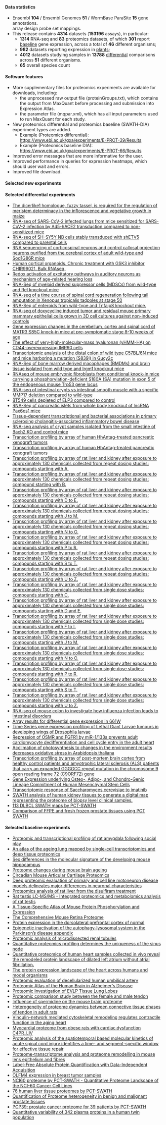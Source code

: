 #### Data statistics

- Ensembl **104** / Ensembl Genomes **51** / WormBase ParaSite **15** gene annotations.   
  array design probe set mappings.   
- This release contains **4314** datasets (**153196** assays), in particular:            
  - **1314** RNA-seq and **83** proteomics datasets, of which **301** report
    [baseline](https://www.ebi.ac.uk/gxa/baseline/experiments) gene expression, across a total of **46** different
    organisms;           
  - **982** datasets reporting expression in [plants](https://www.ebi.ac.uk/gxa/plant/experiments);               
  - **4012** datasets studying samples in **13788**
    [differential](https://www.ebi.ac.uk/gxa/experiments?experimentType=Differential) comparisons across **51**
    different organisms.
  - **65** overall species count
  
#### Software features

- More supplementary files for proteomics experiments are available for downloads, including: 
    - the unprocessed raw output file (proteinGroups.txt), which contains the output from MaxQuant before processing and submission into Expression Atlas.
    - the parameter file (mqpar.xml), which has all input parameters used to run MaxQuant for each study.
- New proteomics differential and proteomics baseline (SWATH-DIA) experiment types are added.
    - Example (Proteomics differential): https://www.ebi.ac.uk/gxa/experiments/E-PROT-39/Results
    - Example (Proteomics baseline DIA): https://www.ebi.ac.uk/gxa/experiments/E-PROT-66/Results
- Improved error messages that are more informative for the user.
- Improved performance in queries for expression heatmaps, which should user wait and errors. 
- Improved file download.

#### Selected new experiments

#### Selected differential experiments

- [The dicerlike1 homologue, fuzzy tassel, is required for the regulation of meristem determinacy in the inflorescence and vegetative growth in maize ](https://www.ebi.ac.uk/gxa/experiments/E-CURD-113)
- [RNA-seq of SARS-CoV-2 infected lungs from mice sensitized for SARS-CoV-2 infection by Ad5-hACE2 transduction compared to non-sensitized mice](https://www.ebi.ac.uk/gxa/experiments/E-GEOD-150847)
- [RNA-seq of SH-SY5Y NB cells stably transduced with shETV5 compared to parental cells](https://www.ebi.ac.uk/gxa/experiments/E-MTAB-6713)
- [RNA sequencing of corticospinal neurons and control callosal projection neurons purified from the cerebral cortex of adult wild-type and Sod1G86R mice](https://www.ebi.ac.uk/gxa/experiments/E-MTAB-7876)
- [Human cortical organoids. Chronic treatment with GSK3 inhibitor CHIR99021. Bulk RNAseq.](https://www.ebi.ac.uk/gxa/experiments/E-MTAB-8325)
- [Redox activation of excitatory pathways in auditory neurons as mechanism of age-related hearing loss](https://www.ebi.ac.uk/gxa/experiments/E-MTAB-8668)
- [RNA-Seq of myeloid derived suppressor cells (MDSCs) from wild-type and Rel knockout mice](https://www.ebi.ac.uk/gxa/experiments/E-MTAB-8674)
- [RNA-seq of a time course of spinal cord regeneration following tail amputation in Xenopus tropicalis tadpoles at stage 50](https://www.ebi.ac.uk/gxa/experiments/E-MTAB-8785)
- [RNA-Seq of enteroids from wild-type and Tnfaip8 knockout mice.](https://www.ebi.ac.uk/gxa/experiments/E-MTAB-8796)
- [RNA-seq of doxycycline induced tumor and residual mouse primary mammary epithelial cells grown in 3D cell cultures against non-induced controls](https://www.ebi.ac.uk/gxa/experiments/E-MTAB-8834)
- [Gene expression changes in the cerebellum, cortex and spinal cord of MATR3 S85C knock-in mice at pre-symptomatic stage 8-10 weeks of age ](https://www.ebi.ac.uk/gxa/experiments/E-MTAB-8838)
- [The effect of very-high-molecular-mass hyaluronan (vHMM-HA) on CD44-overexpressing IMR90 cells](https://www.ebi.ac.uk/gxa/experiments/E-MTAB-8943)
- [Transcriptomic analysis of the distal colon of wild type C57BL/6N mice and mice harboring a mutation (S839I) in Gucy2c](https://www.ebi.ac.uk/gxa/experiments/E-MTAB-9148)
- [RNA-Seq of bone marrow derived macophages (BMDMs) and brain tissue isolated from wild type and Irgm1 knockout mice](https://www.ebi.ac.uk/gxa/experiments/E-MTAB-9164)
- [RNAseq of mouse embryonic fibroblasts from conditional knock-in mice carrying a phosphorylation-deficient S180A (SA) mutation in exon 5 of the endogenous mouse Trp53 gene locus](https://www.ebi.ac.uk/gxa/experiments/E-MTAB-9171)
- [RNA-seq of intestinal crypts vs intestinal smooth muscle with a specific MMP17 deletion compared to wild-type](https://www.ebi.ac.uk/gxa/experiments/E-MTAB-9180)
- [BT549 cells depleted of ELP3 compared to control](https://www.ebi.ac.uk/gxa/experiments/E-MTAB-9206)
- [RNA-Seq of pancreatic islets from whole body knockout of lncRNA Pax6os1 mice](https://www.ebi.ac.uk/gxa/experiments/E-MTAB-9213)
- [Tissue-dependent transcriptional and bacterial associations in primary sclerosing cholangitis-associated inflammatory bowel disease](https://www.ebi.ac.uk/gxa/experiments/E-MTAB-9658)
- [RNA-seq analysis of crypt samples isolated from the small intestine of Bach2 KO and control mice](https://www.ebi.ac.uk/gxa/experiments/E-MTAB-9865)
- [Transcription profiling by array of human HhAntag-treated pancreatic xenograft tumors](https://www.ebi.ac.uk/gxa/experiments/E-CURD-115)
- [Transcription profiling by array of human HhAntag-treated pancreatic xenograft tumors](https://www.ebi.ac.uk/gxa/experiments/E-CURD-116)
- [Transcription profiling by array of rat liver and kidney after exposure to approximately 130 chemicals collected from repeat dosing studies: compounds starting with A.](https://www.ebi.ac.uk/gxa/experiments/E-CURD-59)
- [Transcription profiling by array of rat liver and kidney after exposure to approximately 130 chemicals collected from repeat dosing studies: compound starting with B.](https://www.ebi.ac.uk/gxa/experiments/E-CURD-60)
- [Transcription profiling by array of rat liver and kidney after exposure to approximately 130 chemicals collected from repeat dosing studies: compounds starting with D to E.](https://www.ebi.ac.uk/gxa/experiments/E-CURD-62)
- [Transcription profiling by array of rat liver and kidney after exposure to approximately 130 chemicals collected from repeat dosing studies: compounds starting with J to M.](https://www.ebi.ac.uk/gxa/experiments/E-CURD-64)
- [Transcription profiling by array of rat liver and kidney after exposure to approximately 130 chemicals collected from repeat dosing studies: compounds starting with N to O.](https://www.ebi.ac.uk/gxa/experiments/E-CURD-65)
- [Transcription profiling by array of rat liver and kidney after exposure to approximately 130 chemicals collected from repeat dosing studies: compounds starting with P to R.](https://www.ebi.ac.uk/gxa/experiments/E-CURD-66)
- [Transcription profiling by array of rat liver and kidney after exposure to approximately 130 chemicals collected from repeat dosing studies: compounds starting with S to T.](https://www.ebi.ac.uk/gxa/experiments/E-CURD-67)
- [Transcription profiling by array of rat liver and kidney after exposure to approximately 130 chemicals collected from repeat dosing studies: compounds starting with U to Z.](https://www.ebi.ac.uk/gxa/experiments/E-CURD-68)
- [Transcription profiling by array of rat liver and kidney after exposure to approximately 130 chemicals collected from single dose studies: compounds starting with C.](https://www.ebi.ac.uk/gxa/experiments/E-CURD-69)
- [Transcription profiling by array of rat liver and kidney after exposure to approximately 130 chemicals collected from single dose studies: compounds starting with D and E.](https://www.ebi.ac.uk/gxa/experiments/E-CURD-70)
- [Transcription profiling by array of rat liver and kidney after exposure to approximately 130 chemicals collected from single dose studies: compounds starting with F to I.](https://www.ebi.ac.uk/gxa/experiments/E-CURD-71)
- [Transcription profiling by array of rat liver and kidney after exposure to approximately 130 chemicals collected from single dose studies: compounds starting with J to M.](https://www.ebi.ac.uk/gxa/experiments/E-CURD-72)
- [Transcription profiling by array of rat liver and kidney after exposure to approximately 130 chemicals collected from single dose studies: compounds starting with N to O.](https://www.ebi.ac.uk/gxa/experiments/E-CURD-73)
- [Transcription profiling by array of rat liver and kidney after exposure to approximately 130 chemicals collected from single dose studies: compounds starting with P to R.](https://www.ebi.ac.uk/gxa/experiments/E-CURD-74)
- [Transcription profiling by array of rat liver and kidney after exposure to approximately 130 chemicals collected from single dose studies: compounds starting with S to T.](https://www.ebi.ac.uk/gxa/experiments/E-CURD-75)
- [Transcription profiling by array of rat liver and kidney after exposure to approximately 130 chemicals collected from single dose studies: compounds starting with U to Z.](https://www.ebi.ac.uk/gxa/experiments/E-CURD-76)
- [RNA-seq of mouse colon to investigate how influenza infection leads to intestinal disorders](https://www.ebi.ac.uk/gxa/experiments/E-MTAB-10036)
- [Array results for differential gene expression in 661W](https://www.ebi.ac.uk/gxa/experiments/E-MTAB-10055)
- [Time Series gene expression profiling of Lethal Giant Larvae tumours in developing wings of Drosophila larvae](https://www.ebi.ac.uk/gxa/experiments/E-MTAB-10059)
- [Repression of OSMR and FGFR1 by miR-1/133a prevents adult cardiomyocyte dedifferentiation and cell cycle entry in the adult heart](https://www.ebi.ac.uk/gxa/experiments/E-MTAB-10226)
- [Acclimation of photosynthesis to changes in the environment results decreases oxidative stress in Arabidopsis thaliana](https://www.ebi.ac.uk/gxa/experiments/E-MTAB-10282)
- [Transcription profiling by array of post-mortem brain cortex from healthy control patients and amyotrophic lateral sclerosis (ALS) patients that carry an expanded GGGGCC repeat mutation in the chromosome 9 open reading frame 72 (C9ORF72) gene](https://www.ebi.ac.uk/gxa/experiments/E-MTAB-1925)
- [Gene Expression underlying Osteo-, Adipo-, and Chondro-Genic Lineage Commitment of Human Mesenchymal Stem Cells](https://www.ebi.ac.uk/gxa/experiments/E-MTAB-3731)
- [Transcriptomic response of Saccharomyces cerevisiae to imatinib](https://www.ebi.ac.uk/gxa/experiments/E-MTAB-9042)
- [SWATH analysis of human kidney tissues to generate a digital map representing the proteome of biopsy level clinical samples.](https://www.ebi.ac.uk/gxa/experiments/E-PROT-59)
- [113 DLBCL SWATH maps by PCT-SWATH](https://www.ebi.ac.uk/gxa/experiments/E-PROT-67)
- [Comparison of FFPE and fresh frozen prostate tissues using PCT SWATH](https://www.ebi.ac.uk/gxa/experiments/E-PROT-68)

#### Selected baseline experiments

- [Proteomic and transcriptional profiling of rat amygdala following social play](https://www.ebi.ac.uk/gxa/experiments/E-PROT-86)
- [An atlas of the ageing lung mapped by single-cell transcriptomics and deep tissue proteomics](https://www.ebi.ac.uk/gxa/experiments/E-PROT-77)
- [Sex differences in the molecular signature of the developing mouse hippocampus](https://www.ebi.ac.uk/gxa/experiments/E-PROT-84)
- [Proteome changes during mouse brain ageing](https://www.ebi.ac.uk/gxa/experiments/E-PROT-75)
- [Circadian Mouse Articular Cartilage Proteomics](https://www.ebi.ac.uk/gxa/experiments/E-PROT-82)
- [Deep proteomic evaluation of primary and cell line motoneuron disease models delineates major differences in neuronal characteristics](https://www.ebi.ac.uk/gxa/experiments/E-PROT-12)
- [Proteomics analysis of rat liver from the disulfiram treatment](https://www.ebi.ac.uk/gxa/experiments/E-PROT-88)
- [Rat testis LC-MS/MS - Integrated proteomics and metabolomics analysis of rat testis](https://www.ebi.ac.uk/gxa/experiments/E-PROT-89)
- [A Tissue-Specific Atlas of Mouse Protein Phosphorylation and Expression](https://www.ebi.ac.uk/gxa/experiments/E-PROT-79)
- [The Comprehensive Mouse Retina Proteome](https://www.ebi.ac.uk/gxa/experiments/E-PROT-76)
- [Protein expression in the dorsolateral prefrontal cortex of normal](https://www.ebi.ac.uk/gxa/experiments/E-PROT-53)
- [Epigenetic inactivation of the autophagy-lysosomal system in the Parkinson’s disease appendix](https://www.ebi.ac.uk/gxa/experiments/E-PROT-65)
- [Proteomic analysis of microdissected renal tubules](https://www.ebi.ac.uk/gxa/experiments/E-PROT-93)
- [Quantitative proteomics profiling determines the uniqueness of the sinus node](https://www.ebi.ac.uk/gxa/experiments/E-PROT-85)
- [Quantitative proteomics of human heart samples collected in vivo reveal the remodeled protein landscape of dilated left atrium without atrial fibrillation.](https://www.ebi.ac.uk/gxa/experiments/E-PROT-62)
- [The protein expression landscape of the heart across humans and model organisms](https://www.ebi.ac.uk/gxa/experiments/E-PROT-81)
- [Proteomic evaluation of decellularized human umbilical artery](https://www.ebi.ac.uk/gxa/experiments/E-PROT-63)
- [Proteomic Atlas of the Human Brain in Alzheimer's Disease](https://www.ebi.ac.uk/gxa/experiments/E-PROT-61)
- [Proteomic Investigation of EVLP Tissue Lung Lobes](https://www.ebi.ac.uk/gxa/experiments/E-PROT-87)
- [Proteomic comparison study between the female and male tendon](https://www.ebi.ac.uk/gxa/experiments/E-PROT-74)
- [Influence of spermidine on the mouse brain proteome](https://www.ebi.ac.uk/gxa/experiments/E-PROT-83)
- [Heterogeneity of proteome dynamics between connective tissue phases of tendon in adult rats](https://www.ebi.ac.uk/gxa/experiments/E-PROT-95)
- [Vinculin-network mediated cytoskeletal remodeling regulates contractile function in the aging heart](https://www.ebi.ac.uk/gxa/experiments/E-PROT-91)
- [Myocardial proteome from obese rats with cardiac dysfunction C4PR_LIV](https://www.ebi.ac.uk/gxa/experiments/E-PROT-92)
- [Proteomic analysis of the spatiotemporal based molecular kinetics of acute spinal cord injury identifies a time- and segment-specific window for effective tissue repair](https://www.ebi.ac.uk/gxa/experiments/E-PROT-94)
- [Proteome-transcriptome analysis and proteome remodelling in mouse lens epithelium and fibres](https://www.ebi.ac.uk/gxa/experiments/E-PROT-78)
- [Label-Free Absolute Protein Quantification with Data-Independent Acquisition](https://www.ebi.ac.uk/gxa/experiments/E-PROT-71)
- [OLFM4 expression in breast tumor samples](https://www.ebi.ac.uk/gxa/experiments/E-PROT-72)
- [NCI60 proteome by PCT-SWATH - Quantitative Proteome Landscape of the NCI-60 Cancer Cell Lines](https://www.ebi.ac.uk/gxa/experiments/E-PROT-73)
- [76 human liver tissue proteomes by PCT-SWATH](https://www.ebi.ac.uk/gxa/experiments/E-PROT-69)
- [Quantification of Proteome heterogeneity in benign and malignant prostate tissues](https://www.ebi.ac.uk/gxa/experiments/E-PROT-66)
- [PCP39: prostate cancer proteome for 39 patients by PCT-SWATH](https://www.ebi.ac.uk/gxa/experiments/E-PROT-70)
- [Quantitative variability of 342 plasma proteins in a human twin population](https://www.ebi.ac.uk/gxa/experiments/E-PROT-60)

